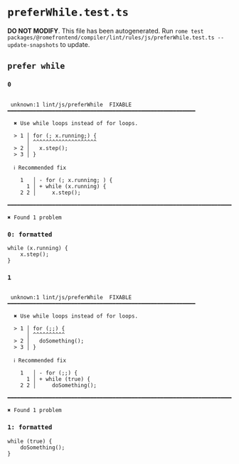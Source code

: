 # `preferWhile.test.ts`

**DO NOT MODIFY**. This file has been autogenerated. Run `rome test packages/@romefrontend/compiler/lint/rules/js/preferWhile.test.ts --update-snapshots` to update.

## `prefer while`

### `0`

```

 unknown:1 lint/js/preferWhile  FIXABLE  ━━━━━━━━━━━━━━━━━━━━━━━━━━━━━━━━━━━━━━━━━━━━━━━━━━━━━━━━━━━

  ✖ Use while loops instead of for loops.

  > 1 │ for (; x.running;) {
      │ ^^^^^^^^^^^^^^^^^^^^
  > 2 │   x.step();
  > 3 │ }

  ℹ Recommended fix

    1   │ - for (; x.running; ) {
      1 │ + while (x.running) {
    2 2 │     x.step();

━━━━━━━━━━━━━━━━━━━━━━━━━━━━━━━━━━━━━━━━━━━━━━━━━━━━━━━━━━━━━━━━━━━━━━━━━━━━━━━━━━━━━━━━━━━━━━━━━━━━

✖ Found 1 problem

```

### `0: formatted`

```
while (x.running) {
	x.step();
}

```

### `1`

```

 unknown:1 lint/js/preferWhile  FIXABLE  ━━━━━━━━━━━━━━━━━━━━━━━━━━━━━━━━━━━━━━━━━━━━━━━━━━━━━━━━━━━

  ✖ Use while loops instead of for loops.

  > 1 │ for (;;) {
      │ ^^^^^^^^^^
  > 2 │   doSomething();
  > 3 │ }

  ℹ Recommended fix

    1   │ - for (;;) {
      1 │ + while (true) {
    2 2 │     doSomething();

━━━━━━━━━━━━━━━━━━━━━━━━━━━━━━━━━━━━━━━━━━━━━━━━━━━━━━━━━━━━━━━━━━━━━━━━━━━━━━━━━━━━━━━━━━━━━━━━━━━━

✖ Found 1 problem

```

### `1: formatted`

```
while (true) {
	doSomething();
}

```
